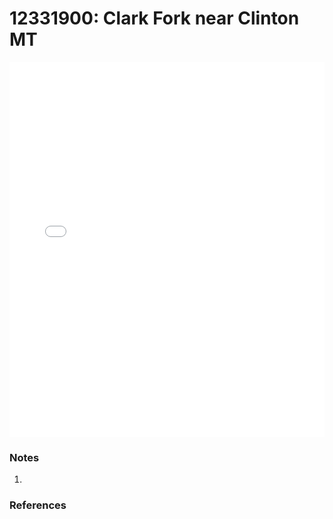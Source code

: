# 12331900: Clark Fork near Clinton MT

<iframe src="/distribution_estimation/_static/stations/12331900_fdc.html" width="100%" height="600" frameborder="0"></iframe>

### Notes
1. 

### References

